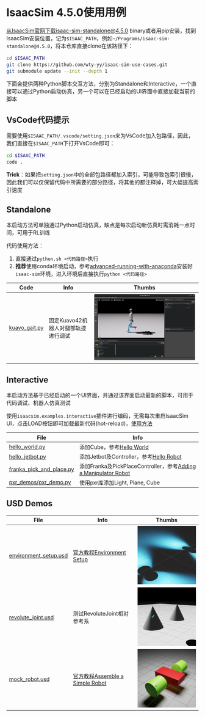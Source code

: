 # IsaacSim 4.5.0使用用例

从IsaacSim官网下载isaac-sim-standalone@4.5.0 binary或者用pip安装，找到IsaacSim安装位置，记为`$ISAAC_PATH`，例如`~/Programs/isaac-sim-standalone@4.5.0`，将本仓库直接clone在该路径下：
```bash
cd $ISAAC_PATH
git clone https://github.com/wty-yy/isaac-sim-use-cases.git
git submodule update --init --depth 1
```

下面会提供两种Python脚本交互方法，分别为Standalone和Interactive，一个直接可以通过Python启动仿真，另一个可以在已经启动的UI界面中直接加载当前的脚本

## VsCode代码提示
需要使用`$ISAAC_PATH/.vscode/setting.json`来为VsCode加入包路径，因此，我们直接在`$ISAAC_PATH`下打开VsCode即可：
```bash
cd $ISAAC_PATH
code .
```
**Trick**：如果把`setting.json`中的全部包路径都加入索引，可能导致包索引很慢，因此我们可以仅保留代码中所需要的部分路径，将其他的都注释掉，可大幅提高索引速度

## Standalone

本启动方法可单独通过Python启动仿真，缺点是每次启动新仿真时需消耗一点时间，可用于RL训练

代码使用方法：
1. 直接通过`python.sh <代码路径>`执行
2. **推荐**使用conda环境启动，参考[advanced-running-with-anaconda](https://docs.isaacsim.omniverse.nvidia.com/latest/installation/install_python.html#advanced-running-with-anaconda)安装好`isaac-sim`环境，进入环境后直接执行`python <代码路径>`

| Code | Info | Thumbs |
| - | - | - |
| [kuavo_gait.py](./standalone/kuavo_gait.py) | 固定Kuavo42机器人对腿部轨迹进行调试 | ![kuavo_gait_standalone](./assets/kuavo_gait_standalone.png) |

## Interactive
本启动方法基于已经启动的一个UI界面，并通过该界面启动最新的脚本，可用于代码调试、机器人仿真测试

使用`isaacsim.examples.interactive`插件进行编码，无需每次重启IsaacSim UI，点击LOAD按钮即可加载最新代码(hot-reload)，[使用方法](./interactive/README.md)

| File | Info |
| - | - |
| [hello_world.py](./interactive/my_hello_world/hello_world.py) | 添加Cube，参考[Hello World](https://docs.isaacsim.omniverse.nvidia.com/latest/core_api_tutorials/tutorial_core_hello_world.html) |
| [hello_jetbot.py](./interactive/my_hello_world/hello_jetbot.py) | 添加Jetbot及Controller，参考[Hello Robot](https://docs.isaacsim.omniverse.nvidia.com/latest/core_api_tutorials/tutorial_core_hello_robot.html) |
| [franka_pick_and_place.py](./interactive/my_hello_world/franka_pick_and_place.py) | 添加Franka及PickPlaceController，参考[Adding a Manipulator Robot](https://docs.isaacsim.omniverse.nvidia.com/latest/core_api_tutorials/tutorial_core_adding_manipulator.html) |
| [pxr_demos/pxr_demo.py](./interactive/my_hello_world/pxr_demos/pxr_demo.py) | 使用pxr库添加Light, Plane, Cube |

## USD Demos
| File | Info | Thumbs |
| - | - | - |
| [environment_setup.usd](./usd_demos/environment_setup.usd) | [官方教程Environment Setup](https://docs.isaacsim.omniverse.nvidia.com/latest/gui/tutorial_intro_environment_setup.html) | ![environment_setup.usd.png](./usd_demos/.thumbs/256x256/environment_setup.usd.png) |
| [revolute_joint.usd](./usd_demos/revolute_joint.usd) | 测试RevoluteJoint相对参考系 | ![revolute_joint.usd.png](./usd_demos/.thumbs/256x256/revolute_joint.usd.png) |
| [mock_robot.usd](./usd_demos/mock_robot.usd) | [官方教程Assemble a Simple Robot](https://docs.isaacsim.omniverse.nvidia.com/latest/gui/tutorial_gui_simple_robot.html) | ![mock_robot.usd.png](./usd_demos/.thumbs/256x256/mock_robot.usd.png) |
